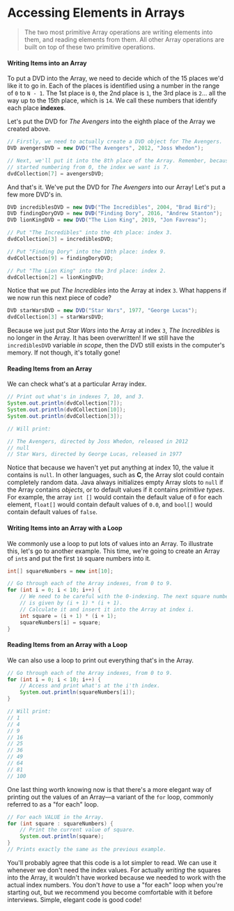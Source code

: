 # Accessing Elements in Arrays

> The two most primitive Array operations are writing elements into them, and reading elements from them. All other Array operations are built on top of these two primitive operations.

#### Writing Items into an Array <a id="writing-items-into-an-array"></a>

To put a DVD into the Array, we need to decide which of the 15 places we'd like it to go in. Each of the places is identified using a number in the range of `0` to `N - 1`. The 1st place is `0`, the 2nd place is `1`, the 3rd place is `2`... all the way up to the 15th place, which is `14`. We call these numbers that identify each place **indexes**.

Let's put the DVD for _The Avengers_ into the eighth place of the Array we created above.

```java
// Firstly, we need to actually create a DVD object for The Avengers.
DVD avengersDVD = new DVD("The Avengers", 2012, "Joss Whedon");

// Next, we'll put it into the 8th place of the Array. Remember, because we
// started numbering from 0, the index we want is 7.
dvdCollection[7] = avengersDVD;
```

And that's it. We've put the DVD for _The Avengers_ into our Array! Let's put a few more DVD's in.

```java
DVD incrediblesDVD = new DVD("The Incredibles", 2004, "Brad Bird");
DVD findingDoryDVD = new DVD("Finding Dory", 2016, "Andrew Stanton");
DVD lionKingDVD = new DVD("The Lion King", 2019, "Jon Favreau");

// Put "The Incredibles" into the 4th place: index 3.
dvdCollection[3] = incrediblesDVD;

// Put "Finding Dory" into the 10th place: index 9.
dvdCollection[9] = findingDoryDVD;

// Put "The Lion King" into the 3rd place: index 2.
dvdCollection[2] = lionKingDVD;
```

Notice that we put _The Incredibles_ into the Array at index `3`. What happens if we now run this next piece of code?

```java
DVD starWarsDVD = new DVD("Star Wars", 1977, "George Lucas");
dvdCollection[3] = starWarsDVD;
```

Because we just put _Star Wars_ into the Array at index `3`, _The Incredibles_ is no longer in the Array. It has been overwritten! If we still have the `incrediblesDVD` variable _in scope_, then the DVD still exists in the computer's memory. If not though, it's totally gone!

#### Reading Items from an Array <a id="reading-items-from-an-array"></a>

We can check what's at a particular Array index.

```java
// Print out what's in indexes 7, 10, and 3.
System.out.println(dvdCollection[7]);
System.out.println(dvdCollection[10]);
System.out.println(dvdCollection[3]);

// Will print:

// The Avengers, directed by Joss Whedon, released in 2012
// null
// Star Wars, directed by George Lucas, released in 1977
```

Notice that because we haven't yet put anything at index 10, the value it contains is `null`. In other languages, such as **C**, the Array slot could contain completely random data. Java always initializes empty Array slots to `null` if the Array contains _objects_, or to default values if it contains _primitive types_. For example, the array `int []` would contain the default value of `0` for each element, `float[]` would contain default values of `0.0`, and `bool[]` would contain default values of `false`.

#### Writing Items into an Array with a Loop <a id="writing-items-into-an-array-with-a-loop"></a>

We commonly use a loop to put lots of values into an Array. To illustrate this, let's go to another example. This time, we're going to create an Array of `int`s and put the first `10` square numbers into it.

```java
int[] squareNumbers = new int[10];

// Go through each of the Array indexes, from 0 to 9.
for (int i = 0; i < 10; i++) {
    // We need to be careful with the 0-indexing. The next square number
    // is given by (i + 1) * (i + 1).
    // Calculate it and insert it into the Array at index i.
    int square = (i + 1) * (i + 1);
    squareNumbers[i] = square;
}
```

#### Reading Items from an Array with a Loop <a id="reading-items-from-an-array-with-a-loop"></a>

We can also use a loop to print out everything that's in the Array.

```java
// Go through each of the Array indexes, from 0 to 9.
for (int i = 0; i < 10; i++) {
    // Access and print what's at the i'th index.
    System.out.println(squareNumbers[i]);
}

// Will print:
// 1
// 4
// 9
// 16
// 25
// 36
// 49
// 64
// 81
// 100
```

One last thing worth knowing now is that there's a more elegant way of printing out the values of an Array—a variant of the `for` loop, commonly referred to as a "for each" loop.

```java
// For each VALUE in the Array.
for (int square : squareNumbers) {
    // Print the current value of square.
    System.out.println(square);
}
// Prints exactly the same as the previous example.
```

You'll probably agree that this code is a lot simpler to read. We can use it whenever we don't need the index values. For actually _writing_ the squares into the Array, it wouldn't have worked because we needed to work with the actual index numbers. You don't _have_ to use a "for each" loop when you're starting out, but we recommend you become comfortable with it before interviews. Simple, elegant code is good code!

